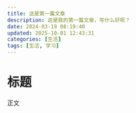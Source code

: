 ```yaml
---
title: 这是第一篇文章
description: 这是我的第一篇文章，写什么好呢？
date: 2024-03-19 08:19:40
updated: 2025-10-01 12:43:31
categories: [生活]
tags: [生活, 学习]
---
```


# 标题

正文
